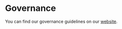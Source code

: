 # Governance

You can find our governance guidelines on our [website](https://www.scikit-time.org/en/latest/get_involved/governance.html).

